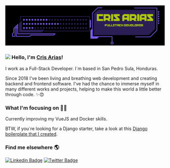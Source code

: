 
### <img src="https://github.com/vraeianova/vraeianova/blob/main/static/banner.png?raw=true">

### <img src="https://media.giphy.com/media/hvRJCLFzcasrR4ia7z/giphy.gif" width="30px"> Hello, I'm [Cris Arias](https://www.ariasover.com/#about)!

I work as a Full-Stack Developer. I´m based in San Pedro Sula, Honduras.

Since 2018 I've been living and breathing web development and creating backend and frontend software. I've had the chance to immerse myself in many different works and projects, helping to make this world a little better through code. ✨😍

### What I'm focusing on 👨‍💻

Currently improving my VueJS and Docker skills.<br />

BTW, if you´re looking for a Django starter, take a look at this [Django boilerplate that I created](https://github.com/vraeianova/Django-Boilerplate).

### Find me elsewhere 🌎

[![Linkedin Badge](https://img.shields.io/badge/-LinkedIn-blue?style=flat-square&logo=Linkedin&logoColor=white&link=https://www.linkedin.com/in/cris-arias-17a770ab/)](https://www.linkedin.com/in/cris-arias-17a770ab/)  [![Twitter Badge](https://img.shields.io/badge/-Twitter-1ca0f1?style=flat-square&labelColor=1ca0f1&logo=twitter&logoColor=white&link=https://twitter.com/vraeianova)](https://twitter.com/vraeianova)

